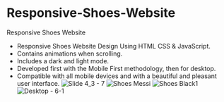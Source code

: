# Responsive-Shoes-Website
Responsive Shoes Website 
- Responsive Shoes Website Design Using HTML CSS & JavaScript.
- Contains animations when scrolling.
- Includes a dark and light mode.
- Developed first with the Mobile First methodology, then for desktop.
- Compatible with all mobile devices and with a beautiful and pleasant user interface.
![Slide 4_3 - 7](https://user-images.githubusercontent.com/99453770/160917946-d8111f5c-102b-4428-961a-9e00d9fa63aa.png)
![Shoes Messi](https://user-images.githubusercontent.com/99453770/160918160-85244a35-b0fc-4500-9a94-6ceac704a994.png)
![Shoes Black1](https://user-images.githubusercontent.com/99453770/160918209-7c5d0023-96ed-44a7-b54c-69e8bcc1de54.png)
![Desktop - 6-1](https://user-images.githubusercontent.com/99453770/160918248-4f7d2e66-daf9-43fe-8bb8-861d7f5b8dcf.png)
